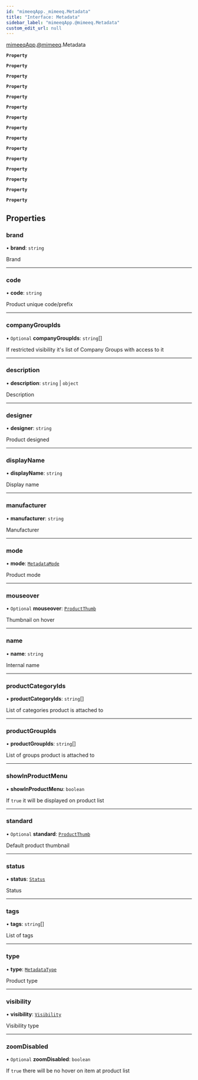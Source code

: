 ```yaml
---
id: "mimeeqApp._mimeeq.Metadata"
title: "Interface: Metadata"
sidebar_label: "mimeeqApp.@mimeeq.Metadata"
custom_edit_url: null
---
```


[mimeeqApp](../modules/mimeeqApp.md).[@mimeeq](../namespaces/mimeeqApp._mimeeq.md).Metadata

**`Property`**

**`Property`**

**`Property`**

**`Property`**

**`Property`**

**`Property`**

**`Property`**

**`Property`**

**`Property`**

**`Property`**

**`Property`**

**`Property`**

**`Property`**

**`Property`**

**`Property`**

## Properties

### brand

• **brand**: `string`

Brand

___

### code

• **code**: `string`

Product unique code/prefix

___

### companyGroupIds

• `Optional` **companyGroupIds**: `string`[]

If restricted visibility it's list of Company Groups with access to it

___

### description

• **description**: `string` \| `object`

Description

___

### designer

• **designer**: `string`

Product designed

___

### displayName

• **displayName**: `string`

Display name

___

### manufacturer

• **manufacturer**: `string`

Manufacturer

___

### mode

• **mode**: [`MetadataMode`](../enums/mimeeqApp._mimeeq.MetadataMode.md)

Product mode

___

### mouseover

• `Optional` **mouseover**: [`ProductThumb`](mimeeqApp._mimeeq.ProductThumb.md)

Thumbnail on hover

___

### name

• **name**: `string`

Internal name

___

### productCategoryIds

• **productCategoryIds**: `string`[]

List of categories product is attached to

___

### productGroupIds

• **productGroupIds**: `string`[]

List of groups product is attached to

___

### showInProductMenu

• **showInProductMenu**: `boolean`

If `true` it will be displayed on product list

___

### standard

• `Optional` **standard**: [`ProductThumb`](mimeeqApp._mimeeq.ProductThumb.md)

Default product thumbnail

___

### status

• **status**: [`Status`](../enums/mimeeqApp._mimeeq.Status.md)

Status

___

### tags

• **tags**: `string`[]

List of tags

___

### type

• **type**: [`MetadataType`](../enums/mimeeqApp._mimeeq.MetadataType.md)

Product type

___

### visibility

• **visibility**: [`Visibility`](../enums/mimeeqApp._mimeeq.Visibility.md)

Visibility type

___

### zoomDisabled

• `Optional` **zoomDisabled**: `boolean`

If `true` there will be no hover on item at product list
